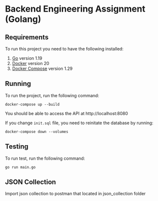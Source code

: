 # Backend Engineering Assignment (Golang)

## Requirements

To run this project you need to have the following installed:

1. [Go](https://golang.org/doc/install) version 1.19
2. [Docker](https://docs.docker.com/get-docker/) version 20
3. [Docker Compose](https://docs.docker.com/compose/install/) version 1.29


## Running

To run the project, run the following command:

```
docker-compose up --build
```

You should be able to access the API at http://localhost:8080

If you change `init.sql` file, you need to reinitate the database by running:

```
docker-compose down --volumes
```

## Testing

To run test, run the following command:

```
go run main.go
```

## JSON Collection

Import json collection to postman that located in json_collection folder